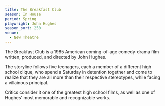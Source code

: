 ```yaml
---
title: The Breakfast Club
season: In House
period: Spring
playwright: John Hughes
season_sort: 250
venue:
  - New Theatre
---
```


The Breakfast Club is a 1985 American coming-of-age comedy-drama film written, produced, and directed by John Hughes.

The storyline follows five teenagers, each a member of a different high school clique, who spend a Saturday in detention together and come to realize that they are all more than their respective stereotypes, while facing a villainous principal.

Critics consider it one of the greatest high school films, as well as one of Hughes' most memorable and recognizable works.
